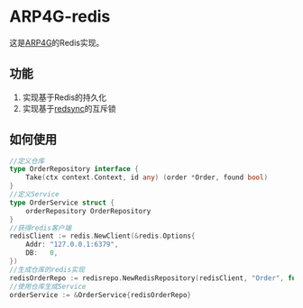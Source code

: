 # ARP4G-redis
这是[ARP4G](https://github.com/framework-arp/ARP4G)的Redis实现。

## 功能
1. 实现基于Redis的持久化
2. 实现基于[redsync](https://github.com/go-redsync/redsync)的互斥锁
## 如何使用
```go
//定义仓库
type OrderRepository interface {
	Take(ctx context.Context, id any) (order *Order, found bool)
}
//定义Service
type OrderService struct {
	orderRepository OrderRepository
}
//获得redis客户端
redisClient := redis.NewClient(&redis.Options{
	Addr: "127.0.0.1:6379",
	DB:   0,
})
//生成仓库的redis实现
redisOrderRepo := redisrepo.NewRedisRepository(redisClient, "Order", func() *aggregate.MySession { return &Order{} })
//使用仓库生成Service
orderService := &OrderService{redisOrderRepo}
```
